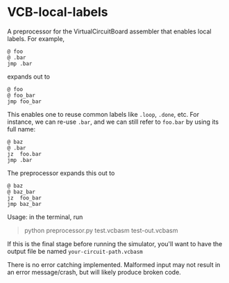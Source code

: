 # VCB-local-labels

A preprocessor for the VirtualCircuitBoard assembler that enables local labels. For example,
```
@ foo
@ .bar
jmp .bar
```
expands out to 
```
@ foo
@ foo_bar
jmp foo_bar
```
This enables one to reuse common labels like ```.loop```, ```.done```, etc.  For instance, we can re-use ```.bar```, and we can still refer to ```foo.bar``` by using its full name:
```
@ baz
@ .bar
jz  foo.bar
jmp .bar
```
The preprocessor expands this out to
```
@ baz
@ baz_bar
jz  foo_bar
jmp baz_bar
```
Usage: in the terminal, run
> python preprocessor.py test.vcbasm test-out.vcbasm

If this is the final stage before running the simulator, you'll want to have the output file be named ```your-circuit-path.vcbasm```

There is no error catching implemented. Malformed input may not result in an error message/crash, but will likely produce broken code.
